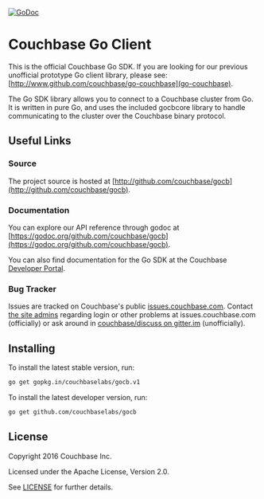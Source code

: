 [![GoDoc](https://godoc.org/github.com/couchbase/gocb?status.png)](https://godoc.org/github.com/couchbase/gocb)

# Couchbase Go Client

This is the official Couchbase Go SDK.  If you are looking for our
previous unofficial prototype Go client library, please see:
[http://www.github.com/couchbase/go-couchbase](go-couchbase).

The Go SDK library allows you to connect to a Couchbase cluster from
Go. It is written in pure Go, and uses the included gocbcore library to
handle communicating to the cluster over the Couchbase binary
protocol.


## Useful Links

### Source
The project source is hosted at [http://github.com/couchbase/gocb](http://github.com/couchbase/gocb).

### Documentation
You can explore our API reference through godoc at [https://godoc.org/github.com/couchbase/gocb](https://godoc.org/github.com/couchbase/gocb).

You can also find documentation for the Go SDK at the Couchbase [Developer Portal](http://developer.couchbase.com/documentation/server/4.5/sdk/go/start-using-sdk.html).

### Bug Tracker
Issues are tracked on Couchbase's public [issues.couchbase.com](http://www.couchbase.com/issues/browse/GOCBC).
Contact [the site admins](https://issues.couchbase.com/secure/ContactAdministrators!default.jspa)
regarding login or other problems at issues.couchbase.com (officially) or ask
around in [couchbase/discuss on gitter.im](https://gitter.im/couchbase/discuss)
(unofficially).


## Installing

To install the latest stable version, run:
```bash
go get gopkg.in/couchbaselabs/gocb.v1
```

To install the latest developer version, run:
```bash
go get github.com/couchbaselabs/gocb
```


## License
Copyright 2016 Couchbase Inc.

Licensed under the Apache License, Version 2.0.

See
[LICENSE](https://github.com/couchbase/gocb/blob/master/LICENSE)
for further details.
